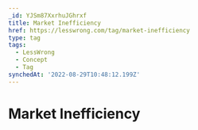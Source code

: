 ```yaml
---
_id: YJSm87XxrhuJGhrxf
title: Market Inefficiency
href: https://lesswrong.com/tag/market-inefficiency
type: tag
tags:
  - LessWrong
  - Concept
  - Tag
synchedAt: '2022-08-29T10:48:12.199Z'
---
```

# Market Inefficiency

